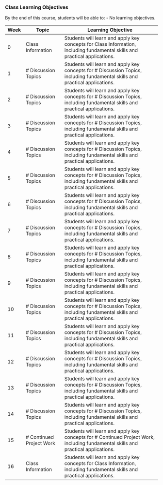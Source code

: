 ### Class Learning Objectives

By the end of this course, students will be able to: - No learning objectives.

| Week | Topic | Learning Objective |
|------|-------|-------------------|
| 0 | Class Information | Students will learn and apply key concepts for Class Information, including fundamental skills and practical applications. |
| 1 | # Discussion Topics | Students will learn and apply key concepts for # Discussion Topics, including fundamental skills and practical applications. |
| 2 | # Discussion Topics | Students will learn and apply key concepts for # Discussion Topics, including fundamental skills and practical applications. |
| 3 | # Discussion Topics | Students will learn and apply key concepts for # Discussion Topics, including fundamental skills and practical applications. |
| 4 | # Discussion Topics | Students will learn and apply key concepts for # Discussion Topics, including fundamental skills and practical applications. |
| 5 | # Discussion Topics | Students will learn and apply key concepts for # Discussion Topics, including fundamental skills and practical applications. |
| 6 | # Discussion Topics | Students will learn and apply key concepts for # Discussion Topics, including fundamental skills and practical applications. |
| 7 | # Discussion Topics | Students will learn and apply key concepts for # Discussion Topics, including fundamental skills and practical applications. |
| 8 | # Discussion Topics | Students will learn and apply key concepts for # Discussion Topics, including fundamental skills and practical applications. |
| 9 | # Discussion Topics | Students will learn and apply key concepts for # Discussion Topics, including fundamental skills and practical applications. |
| 10 | # Discussion Topics | Students will learn and apply key concepts for # Discussion Topics, including fundamental skills and practical applications. |
| 11 | # Discussion Topics | Students will learn and apply key concepts for # Discussion Topics, including fundamental skills and practical applications. |
| 12 | # Discussion Topics | Students will learn and apply key concepts for # Discussion Topics, including fundamental skills and practical applications. |
| 13 | # Discussion Topics | Students will learn and apply key concepts for # Discussion Topics, including fundamental skills and practical applications. |
| 14 | # Discussion Topics | Students will learn and apply key concepts for # Discussion Topics, including fundamental skills and practical applications. |
| 15 | # Continued Project Work | Students will learn and apply key concepts for # Continued Project Work, including fundamental skills and practical applications. |
| 16 | Class Information | Students will learn and apply key concepts for Class Information, including fundamental skills and practical applications. |